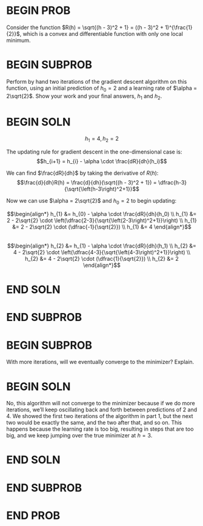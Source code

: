 # BEGIN PROB

Consider the function $R(h) = \sqrt{(h - 3)^2 + 1} = ((h - 3)^2 + 1)^{\frac{1}{2}}$, which is a convex and differentiable function with only one local minimum.

# BEGIN SUBPROB

Perform by hand two iterations of the gradient descent algorithm on this function, using an initial prediction of $h_0 = 2$ and a learning rate of $\alpha = 2\sqrt{2}$. Show your work and your final answers, $h_1$ and $h_2$.

# BEGIN SOLN

$$h_1 = 4, h_2 = 2$$

The updating rule for gradient descent in the one-dimensional case is:
$$h_{i+1} = h_{i} - \alpha \cdot \frac{dR}{dh}(h_i)$$

We can find $\frac{dR}{dh}$ by taking the derivative of $R(h)$:
$$\frac{d}{dh}R(h) = \frac{d}{dh}(\sqrt{(h - 3)^2 + 1}) = \dfrac{h-3}{\sqrt{\left(h-3\right)^2+1}}$$

Now we can use $\alpha = 2\sqrt{2}$ and $h_0 = 2$ to begin updating:

$$\begin{align*}
h_{1} &= h_{0} - \alpha \cdot \frac{dR}{dh}(h_0) \\
h_{1} &= 2 - 2\sqrt{2} \cdot \left(\dfrac{2-3}{\sqrt{\left(2-3\right)^2+1}}\right) \\
h_{1} &= 2 - 2\sqrt{2} \cdot (\dfrac{-1}{\sqrt{2}}) \\
h_{1} &= 4
\end{align*}$$
<br>
$$\begin{align*}
h_{2} &= h_{1} - \alpha \cdot \frac{dR}{dh}(h_1) \\
h_{2} &= 4 - 2\sqrt{2} \cdot \left(\dfrac{4-3}{\sqrt{\left(4-3\right)^2+1}}\right) \\
h_{2} &= 4 - 2\sqrt{2} \cdot (\dfrac{1}{\sqrt{2}}) \\
h_{2} &= 2
\end{align*}$$

# END SOLN

# END SUBPROB

# BEGIN SUBPROB

With more iterations, will we eventually converge to the minimizer? Explain.

# BEGIN SOLN

No, this algorithm will not converge to the minimizer because if we do more iterations, we’ll keep oscillating back and forth between predictions of 2 and 4. We showed the first two iterations of the algorithm in part 1, but the next two would be exactly the same, and the two after that, and so on. This happens because the learning rate is too big, resulting in steps that are too big, and we keep jumping over
the true minimizer at $h = 3$.

# END SOLN

# END SUBPROB

# END PROB